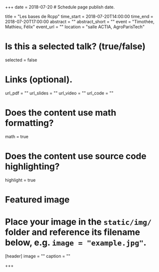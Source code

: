 +++
date = 2018-07-20  # Schedule page publish date.

title = "Les bases de Rcpp"
time_start = 2018-07-20T14:00:00
time_end = 2018-07-20T17:00:00
abstract = ""
abstract_short = ""
event = "Timothée, Mathieu, Félix"
event_url = ""
location = "salle ACTIA, AgroParisTech"

# Is this a selected talk? (true/false)
selected = false

# Links (optional).
url_pdf = ""
url_slides = ""
url_video = ""
url_code = ""

# Does the content use math formatting?
math = true

# Does the content use source code highlighting?
highlight = true

# Featured image
# Place your image in the `static/img/` folder and reference its filename below, e.g. `image = "example.jpg"`.
[header]
image = ""
caption = ""

+++
